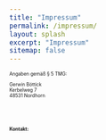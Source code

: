 ```yaml
---
title: "Impressum"
permalink: /impressum/
layout: splash
excerpt: "Impressum"
sitemap: false
---
```

<style>
 td {
    vertical-align: middle;
}
</style>

<p style="font-size:60%">Angaben gemäß &sect; 5 TMG:</p>
<p style="font-size:60%">Gerwin Böttick<br /> Kerbelweg 7<br /> 48531 Nordhorn </p>
<br>
<br>
<p style="font-size:60%; font-weight:bold">Kontakt:</p>

